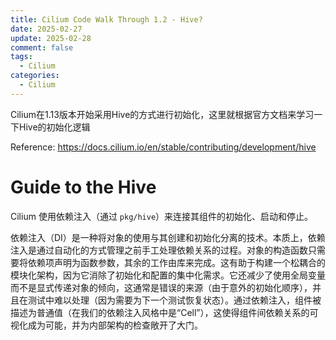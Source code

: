 ```yaml
---
title: Cilium Code Walk Through 1.2 - Hive?
date: 2025-02-27
update: 2025-02-28
comment: false
tags:
  - Cilium
categories:
  - Cilium
---
```


Cilium在1.13版本开始采用Hive的方式进行初始化，这里就根据官方文档来学习一下Hive的初始化逻辑

Reference: https://docs.cilium.io/en/stable/contributing/development/hive

*<!--more-->*
# Guide to the Hive

Cilium 使用依赖注入（通过 `pkg/hive`）来连接其组件的初始化、启动和停止。

依赖注入（DI）是一种将对象的使用与其创建和初始化分离的技术。本质上，依赖注入是通过自动化的方式管理之前手工处理依赖关系的过程。对象的构造函数只需要将依赖项声明为函数参数，其余的工作由库来完成。这有助于构建一个松耦合的模块化架构，因为它消除了初始化和配置的集中化需求。它还减少了使用全局变量而不是显式传递对象的倾向，这通常是错误的来源（由于意外的初始化顺序），并且在测试中难以处理（因为需要为下一个测试恢复状态）。通过依赖注入，组件被描述为普通值（在我们的依赖注入风格中是“Cell”），这使得组件间依赖关系的可视化成为可能，并为内部架构的检查敞开了大门。

